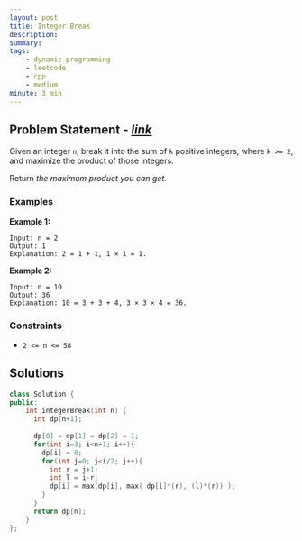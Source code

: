 ```yaml
---
layout: post
title: Integer Break
description: 
summary: 
tags:
    - dynamic-programming
    - leetcode
    - cpp
    - medium
minute: 3 min
---
```


## Problem Statement - [*link*](https://leetcode.com/problems/integer-break/)
Given an integer `n`, break it into the sum of `k` positive integers, where `k >= 2`, and maximize the product of those integers.

Return *the maximum product you can get.*


### Examples

**Example 1:**  
```
Input: n = 2
Output: 1
Explanation: 2 = 1 + 1, 1 × 1 = 1.
```

**Example 2:**  
```
Input: n = 10
Output: 36
Explanation: 10 = 3 + 3 + 4, 3 × 3 × 4 = 36.
```

### Constraints
+ `2 <= n <= 58`

## Solutions

```cpp
class Solution {
public:
    int integerBreak(int n) {
      int dp[n+1];
      
      dp[0] = dp[1] = dp[2] = 1;
      for(int i=3; i<n+1; i++){
        dp[i] = 0;
        for(int j=0; j<i/2; j++){
          int r = j+1;
          int l = i-r;
          dp[i] = max(dp[i], max( dp[l]*(r), (l)*(r)) );
        }
      }
      return dp[n];
    }
};
```

